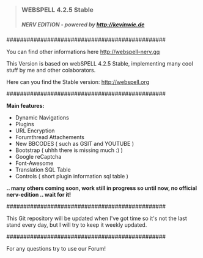 
>											  
>### WEBSPELL 4.2.5 Stable
>						   
>##### NERV EDITION - powered by http://kevinwie.de
>

###############################################

You can find other informations here http://webspell-nerv.gq

This Version is based on webSPELL 4.2.5 Stable, implementing 
many cool stuff by me and other colaborators.

Here can you find the Stable version: http://webspell.org

###############################################

__Main features:__
- Dynamic Navigations
- Plugins
- URL Encryption
- Forumthread Attachements
- New BBCODES ( such as GSIT and YOUTUBE )
- Bootstrap ( uhhh there is missing much :) )
- Google reCaptcha
- Font-Awesome
- Translation SQL Table 
- Controls ( short plugin information sql table )

__.. many others coming soon, work still in progress 
so until now, no official nerv-edition .. wait for it!__

###############################################

This Git repository will be updated when I've got time so
it's not the last stand every day, but I will try to keep it 
weekly updated.

###############################################

For any questions try to use our Forum!